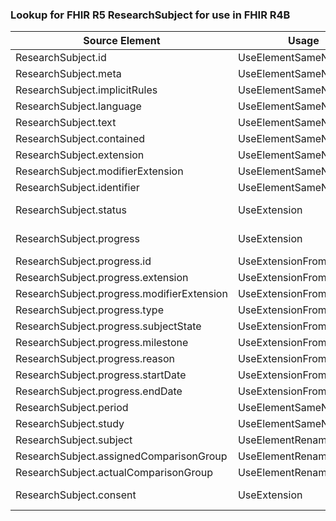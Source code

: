 ### Lookup for FHIR R5 ResearchSubject for use in FHIR R4B

| Source Element | Usage | Target |
| -------------- | ----- | ------ |
| ResearchSubject.id | UseElementSameName | ResearchSubject.id |
| ResearchSubject.meta | UseElementSameName | ResearchSubject.meta |
| ResearchSubject.implicitRules | UseElementSameName | ResearchSubject.implicitRules |
| ResearchSubject.language | UseElementSameName | ResearchSubject.language |
| ResearchSubject.text | UseElementSameName | ResearchSubject.text |
| ResearchSubject.contained | UseElementSameName | ResearchSubject.contained |
| ResearchSubject.extension | UseElementSameName | ResearchSubject.extension |
| ResearchSubject.modifierExtension | UseElementSameName | ResearchSubject.modifierExtension |
| ResearchSubject.identifier | UseElementSameName | ResearchSubject.identifier |
| ResearchSubject.status | UseExtension | http://hl7.org/fhir/5.0/StructureDefinition/extension-ResearchSubject.status |
| ResearchSubject.progress | UseExtension | http://hl7.org/fhir/5.0/StructureDefinition/extension-ResearchSubject.progress |
| ResearchSubject.progress.id | UseExtensionFromAncestor | - |
| ResearchSubject.progress.extension | UseExtensionFromAncestor | - |
| ResearchSubject.progress.modifierExtension | UseExtensionFromAncestor | - |
| ResearchSubject.progress.type | UseExtensionFromAncestor | - |
| ResearchSubject.progress.subjectState | UseExtensionFromAncestor | - |
| ResearchSubject.progress.milestone | UseExtensionFromAncestor | - |
| ResearchSubject.progress.reason | UseExtensionFromAncestor | - |
| ResearchSubject.progress.startDate | UseExtensionFromAncestor | - |
| ResearchSubject.progress.endDate | UseExtensionFromAncestor | - |
| ResearchSubject.period | UseElementSameName | ResearchSubject.period |
| ResearchSubject.study | UseElementSameName | ResearchSubject.study |
| ResearchSubject.subject | UseElementRenamed | ResearchSubject.individual |
| ResearchSubject.assignedComparisonGroup | UseElementRenamed | ResearchSubject.assignedArm |
| ResearchSubject.actualComparisonGroup | UseElementRenamed | ResearchSubject.actualArm |
| ResearchSubject.consent | UseExtension | http://hl7.org/fhir/5.0/StructureDefinition/extension-ResearchSubject.consent |

